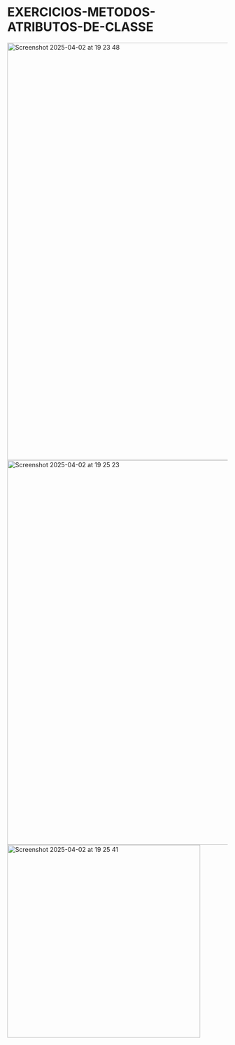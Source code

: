# EXERCICIOS-METODOS-ATRIBUTOS-DE-CLASSE

<img width="955" alt="Screenshot 2025-04-02 at 19 23 48" src="https://github.com/user-attachments/assets/88a7f240-7d22-4342-be79-fbed80045378" />

<img width="880" alt="Screenshot 2025-04-02 at 19 25 23" src="https://github.com/user-attachments/assets/0d7c91a6-1105-423e-95ca-4da551310db5" />

<img width="441" alt="Screenshot 2025-04-02 at 19 25 41" src="https://github.com/user-attachments/assets/4fef7df7-612a-4d67-84e8-8232200c31e4" />
